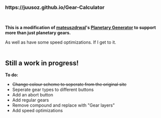 <h3>https://juusoz.github.io/Gear-Calculator</h3><br>
<p><b>This is a modification of <a href="https://github.com/mateuszdrwal">mateuszdrwal</a>'s <a href="https://planetarygenerator.mateuszdrwal.com">Planetary Generator</a> to support more than just planetary gears.</b></p>
As well as have some speed optimizations. If I get to it.
<br>
<br>
<h2>Still a work in progress!</h2>

<b>To do:</b>
<ul>
  <li><del>Change colour scheme to seperate from the original site</del></li>
  <li>Seperate gear types to different buttons</li>
  <li>Add an abort button</li>
  <li>Add regular gears</li>
  <li>Remove compound and replace with "Gear layers"</li>
  <li>Add speed optimizations</li>
</ul>
